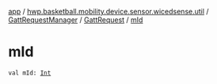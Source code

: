 [app](../../../index.md) / [hwp.basketball.mobility.device.sensor.wicedsense.util](../../index.md) / [GattRequestManager](../index.md) / [GattRequest](index.md) / [mId](.)

# mId

`val mId: `[`Int`](https://kotlinlang.org/api/latest/jvm/stdlib/kotlin/-int/index.html)